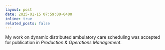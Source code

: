```yaml
---
layout: post
date: 2025-01-15 07:59:00-0400
inline: true
related_posts: false
---
```


My work on dynamic distributed ambulatory care scheduling was accepted for publication in *Production & Operations Management*.

